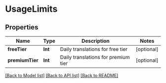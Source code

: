 # UsageLimits

## Properties
Name | Type | Description | Notes
------------ | ------------- | ------------- | -------------
**freeTier** | **Int** | Daily translations for free tier | [optional]
**premiumTier** | **Int** | Daily translations for premium tier | [optional]

[[Back to Model list]](../README.md#documentation-for-models) [[Back to API list]](../README.md#documentation-for-api-endpoints) [[Back to README]](../README.md)
